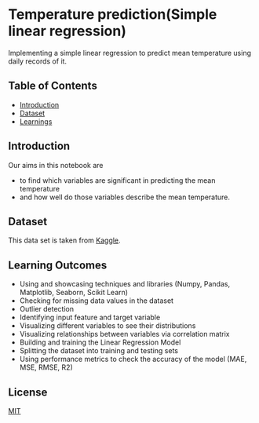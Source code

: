 # Temperature prediction(Simple linear regression) 

Implementing a simple linear regression to predict mean temperature using daily records of it.

## Table of Contents

- [Introduction](#introduction)
- [Dataset](#dataset)
- [Learnings](#learnings)

## Introduction

Our aims in this notebook are
* to find which variables are significant in predicting the mean temperature
* and how well do those variables describe the mean temperature.



## Dataset

This data set is taken from [Kaggle](https://www.kaggle.com/datasets/sumanthvrao/daily-climate-time-series-data).


## Learning Outcomes

* Using and showcasing techniques and libraries (Numpy, Pandas, Matplotlib, Seaborn, Scikit Learn)
* Checking for missing data values in the dataset
* Outlier detection
* Identifying input feature and target variable
* Visualizing different variables to see their distributions
* Visualizing relationships between variables via correlation matrix
* Building and training the Linear Regression Model
* Splitting the dataset into training and testing sets
* Using performance metrics to check the accuracy of the model (MAE, MSE, RMSE, R2)


## License

[MIT](https://choosealicense.com/licenses/mit/)